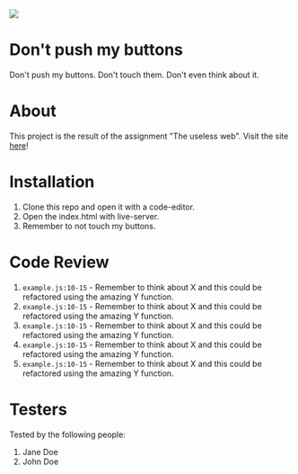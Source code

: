 <img src="https://media.giphy.com/media/xUA7bbaSmCUfNYjhks/giphy.gif">

# Don't push my buttons

Don't push my buttons. Don't touch them. Don't even think about it.

# About

This project is the result of the assignment "The useless web". Visit the site [here](https://dont-push-my-buttons.netlify.app/)!

# Installation

1. Clone this repo and open it with a code-editor.
2. Open the index.html with live-server.
3. Remember to not touch my buttons.

# Code Review

1. `example.js:10-15` - Remember to think about X and this could be refactored using the amazing Y function.
1. `example.js:10-15` - Remember to think about X and this could be refactored using the amazing Y function.
1. `example.js:10-15` - Remember to think about X and this could be refactored using the amazing Y function.
1. `example.js:10-15` - Remember to think about X and this could be refactored using the amazing Y function.
1. `example.js:10-15` - Remember to think about X and this could be refactored using the amazing Y function.

# Testers

Tested by the following people:

1. Jane Doe
2. John Doe
